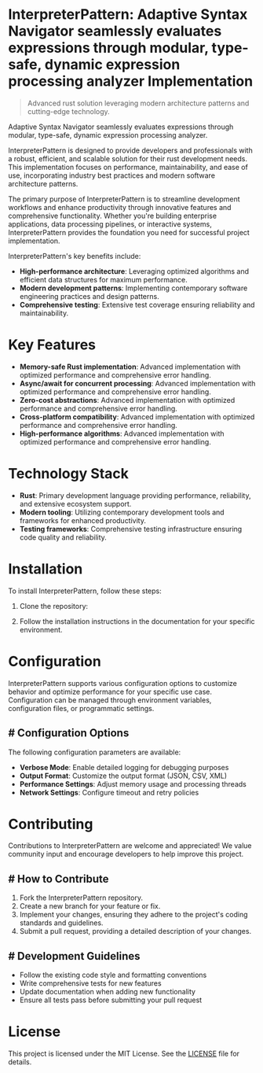 <!-- fallback_InterpreterPattern_20250810014804_90830 -->

# InterpreterPattern: Adaptive Syntax Navigator seamlessly evaluates expressions through modular, type-safe, dynamic expression processing analyzer Implementation
> Advanced rust solution leveraging modern architecture patterns and cutting-edge technology.

Adaptive Syntax Navigator seamlessly evaluates expressions through modular, type-safe, dynamic expression processing analyzer.

InterpreterPattern is designed to provide developers and professionals with a robust, efficient, and scalable solution for their rust development needs. This implementation focuses on performance, maintainability, and ease of use, incorporating industry best practices and modern software architecture patterns.

The primary purpose of InterpreterPattern is to streamline development workflows and enhance productivity through innovative features and comprehensive functionality. Whether you're building enterprise applications, data processing pipelines, or interactive systems, InterpreterPattern provides the foundation you need for successful project implementation.

InterpreterPattern's key benefits include:

* **High-performance architecture**: Leveraging optimized algorithms and efficient data structures for maximum performance.
* **Modern development patterns**: Implementing contemporary software engineering practices and design patterns.
* **Comprehensive testing**: Extensive test coverage ensuring reliability and maintainability.

# Key Features

* **Memory-safe Rust implementation**: Advanced implementation with optimized performance and comprehensive error handling.
* **Async/await for concurrent processing**: Advanced implementation with optimized performance and comprehensive error handling.
* **Zero-cost abstractions**: Advanced implementation with optimized performance and comprehensive error handling.
* **Cross-platform compatibility**: Advanced implementation with optimized performance and comprehensive error handling.
* **High-performance algorithms**: Advanced implementation with optimized performance and comprehensive error handling.

# Technology Stack

* **Rust**: Primary development language providing performance, reliability, and extensive ecosystem support.
* **Modern tooling**: Utilizing contemporary development tools and frameworks for enhanced productivity.
* **Testing frameworks**: Comprehensive testing infrastructure ensuring code quality and reliability.

# Installation

To install InterpreterPattern, follow these steps:

1. Clone the repository:


2. Follow the installation instructions in the documentation for your specific environment.

# Configuration

InterpreterPattern supports various configuration options to customize behavior and optimize performance for your specific use case. Configuration can be managed through environment variables, configuration files, or programmatic settings.

## # Configuration Options

The following configuration parameters are available:

* **Verbose Mode**: Enable detailed logging for debugging purposes
* **Output Format**: Customize the output format (JSON, CSV, XML)
* **Performance Settings**: Adjust memory usage and processing threads
* **Network Settings**: Configure timeout and retry policies

# Contributing

Contributions to InterpreterPattern are welcome and appreciated! We value community input and encourage developers to help improve this project.

## # How to Contribute

1. Fork the InterpreterPattern repository.
2. Create a new branch for your feature or fix.
3. Implement your changes, ensuring they adhere to the project's coding standards and guidelines.
4. Submit a pull request, providing a detailed description of your changes.

## # Development Guidelines

* Follow the existing code style and formatting conventions
* Write comprehensive tests for new features
* Update documentation when adding new functionality
* Ensure all tests pass before submitting your pull request

# License

This project is licensed under the MIT License. See the [LICENSE](https://github.com/laurindoisaac/InterpreterPattern/blob/main/LICENSE) file for details.
